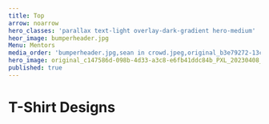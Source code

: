 ```yaml
---
title: Top
arrow: noarrow
hero_classes: 'parallax text-light overlay-dark-gradient hero-medium'
heor_image: bumperheader.jpg
Menu: Mentors
media_order: 'bumperheader.jpg,sean in crowd.jpeg,original_b3e79272-13cd-4cf9-b8ed-3c1a1f474831_PXL_20230422_202754693-01.jpg,szabo flag.jpg,IMG_6908.jpg,original_c147586d-098b-4d33-a3c8-e6fb41ddc84b_PXL_20230408_175946892.PORTRAIT.jpg'
hero_image: original_c147586d-098b-4d33-a3c8-e6fb41ddc84b_PXL_20230408_175946892.PORTRAIT.jpg
published: true
---
```


# **T-Shirt Designs**
